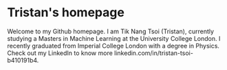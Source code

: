 # Tristan's homepage

Welcome to my Github homepage. I am Tik Nang Tsoi (Tristan), currently studying a Masters in Machine Learning at the University College London. I recently graduated from Imperial College London with a degree in Physics. Check out my LinkedIn to know more linkedin.com/in/tristan-tsoi-b410191b4.
